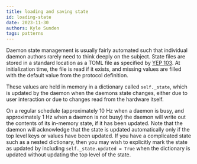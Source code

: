 ```yaml
---
title: loading and saving state
id: loading-state
date: 2023-11-30
authors: Kyle Sunden
tags: patterns
---
```



Daemon state management is usually fairly automated such that individual
daemon authors rarely need to think deeply on the subject. State files
are stored in a standard location as a TOML file as specified by
[YEP 103](https://yeps.yaq.fyi/103/).
At initialization time, the file is read if it exists, and
missing values are filled with the default value from the protocol
definition.

These values are held in memory in a dictionary called `self._state`,
which is updated by the daemon when the daemons state changes, either
due to user interaction or due to changes read from the hardware itself.

On a regular schedule (approximately 10 Hz when a daemon is busy, and
approximately 1 Hz when a daemon is not busy) the daemon will write out
the contents of its in-memory state, if it has been updated. Note that
the daemon will acknowledge that the state is updated automatically only
if the top level keys or values have been updated. If you have a
complicated state such as a nested dictionary, then you may wish to
explicitly mark the state as updated by including
`self._state.updated = True` when the dictionary is updated without
updating the top level of the state.
